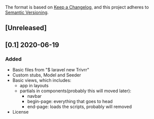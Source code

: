 The format is based on [Keep a Changelog](https://keepachangelog.com/en/1.0.0/),
and this project adheres to [Semantic Versioning](https://semver.org/spec/v2.0.0.html).

## [Unreleased]

## [0.1] 2020-06-19
### Added
- Basic files from "$ laravel new Trivrr"
- Custom stubs, Model and Seeder
- Basic views, which includes:
	- app in layouts
	- partials in components(probably this will moved later):
		- navbar
		- begin-page: everything that goes to head
		- end-page: loads the scripts, probably will removed
- License